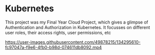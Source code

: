 # Kubernetes

This project was my Final Year Cloud Project, which gives a glimpse of Authentication and Authorization in Kubernetes. It focusses on different user roles, their access rights, user permissions, etc


https://user-images.githubusercontent.com/49878215/134295610-fc97047a-f9e6-4fb0-b98d-074611db8092.mp4


